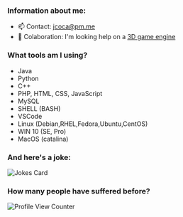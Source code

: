 <!--
### Hi there 👋
**JCOCA-Tech/JCOCA-Tech** is a ✨ _special_ ✨ repository because its `README.md` (this file) appears on your GitHub profile.
Here are some ideas to get you started:
-->

### Information about me: <br>
- 📫 Contact: [jcoca@pm.me](mailto:jcoca@pm.me)
- 👯 Colaboration: I'm looking help on a [3D game engine](https://en.wikipedia.org/wiki/Game_engine)

### What tools am I using?<br>
- Java
- Python
- C++
- PHP, HTML, CSS, JavaScript
- MySQL
- SHELL (BASH)
- VSCode
- Linux (Debian,RHEL,Fedora,Ubuntu,CentOS)
- WIN 10 (SE, Pro)
- MacOS (catalina)<br>

### And here's a joke:<br>

![Jokes Card](https://readme-jokes.vercel.app/api)

### How many people have suffered before? <br>

![Profile View Counter](https://komarev.com/ghpvc/?username=JCOCA-Tech)
<br>
